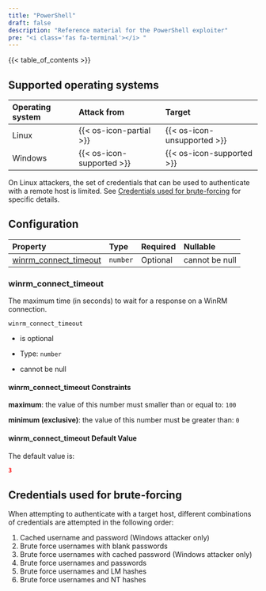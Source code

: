 ```yaml
---
title: "PowerShell"
draft: false
description: "Reference material for the PowerShell exploiter"
pre: "<i class='fas fa-terminal'></i> "
---
```

{{< table_of_contents >}}

## Supported operating systems

| Operating system | Attack from                 | Target                      |
| :--------------- | :-------------------------- | :-------------------------- |
| Linux            | {{< os-icon-partial >}}     | {{< os-icon-unsupported >}} |
| Windows          | {{< os-icon-supported >}}   | {{< os-icon-supported >}}   |

On Linux attackers, the set of credentials that can be used to authenticate
with a remote host is limited. See [Credentials used for
brute-forcing](#credentials-used-for-brute-forcing) for specific details.

## Configuration

<!--
This documentation was autogenerated by passing the plugin's config-schema.json
through https://github.com/adobe/jsonschema2md. It was then modified by hand to
remove extraneous information.
-->

| Property                                          | Type     | Required | Nullable       |
| :------------------------------------------------ | :------- | :------- | :------------- |
| [winrm\_connect\_timeout](#winrm_connect_timeout) | `number` | Optional | cannot be null |

### winrm\_connect\_timeout

The maximum time (in seconds) to wait for a response on a WinRM connection.

`winrm_connect_timeout`

* is optional

* Type: `number`

* cannot be null

#### winrm\_connect\_timeout Constraints

**maximum**: the value of this number must smaller than or equal to: `100`

**minimum (exclusive)**: the value of this number must be greater than: `0`

#### winrm\_connect\_timeout Default Value

The default value is:

```json
3
```

## Credentials used for brute-forcing

When attempting to authenticate with a target host, different combinations of
credentials are attempted in the following order:

1. Cached username and password (Windows attacker only)
1. Brute force usernames with blank passwords
1. Brute force usernames with cached password (Windows attacker only)
1. Brute force usernames and passwords
1. Brute force usernames and LM hashes
1. Brute force usernames and NT hashes
